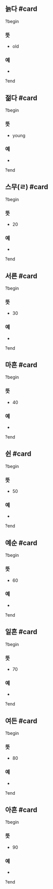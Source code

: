 ## 늙다 #card
?begin
### 뜻
- old
### 예
-
?end


## 젊다 #card
?begin
### 뜻
- young
### 예
-
?end


## 스무(ㄹ) #card
?begin
### 뜻
- 20
### 예
-
<!--SR:!2025-04-19,7,252-->
?end


## 서른 #card
?begin
### 뜻
- 30
### 예
-
?end


## 마흔 #card
?begin
### 뜻
- 40
### 예
-
?end


## 쉰 #card
?begin
### 뜻
- 50
### 예
-
?end


## 예순 #card
?begin
### 뜻
- 60
### 예
-
?end


## 일흔 #card
?begin
### 뜻
- 70
### 예
-
<!--SR:!2025-04-18,11,270-->
?end


## 여든 #card
?begin
### 뜻
- 80
### 예
-
?end


## 아흔 #card
?begin
### 뜻
- 90
### 예
-
?end

